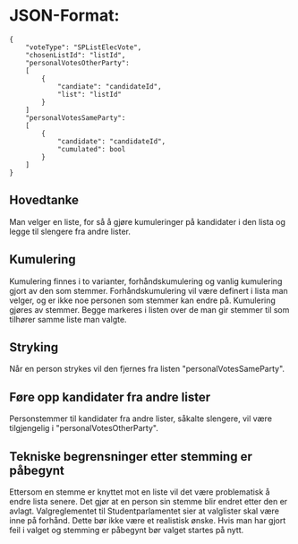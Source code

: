 # JSON-Format:
```
{
    "voteType": "SPListElecVote",
    "chosenListId": "listId",
    "personalVotesOtherParty":
    [
        {
            "candiate": "candidateId",
            "list": "listId"
        }
    ]
    "personalVotesSameParty":
    [
        {
            "candidate": "candidateId",
            "cumulated": bool
        }
    ]
}
```

## Hovedtanke

Man velger en liste, for så å gjøre kumuleringer på kandidater i den lista og legge til slengere fra andre lister.

## Kumulering

Kumulering finnes i to varianter, forhåndskumulering og vanlig kumulering gjort av den som stemmer.
Forhåndskumulering vil være definert i lista man velger, og er ikke noe personen som stemmer kan endre på.
Kumulering gjøres av stemmer. Begge markeres i listen over de man gir stemmer til som tilhører samme liste man 
valgte.

## Stryking

Når en person strykes vil den fjernes fra listen "personalVotesSameParty".

## Føre opp kandidater fra andre lister

Personstemmer til kandidater fra andre lister, såkalte slengere, vil være tilgjengelig i "personalVotesOtherParty".

## Tekniske begrensninger etter stemming er påbegynt

Ettersom en stemme er knyttet mot en liste vil det være problematisk å endre lista senere.
Det gjør at en person sin stemme blir endret etter den er avlagt.
Valgreglementet til Studentparlamentet sier at valglister skal være inne på forhånd.
Dette bør ikke være et realistisk ønske. 
Hvis man har gjort feil i valget og stemming er påbegynt bør valget startes på nytt.
